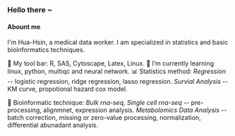 ### Hello there ~

#### Abount me
I'm Hua-Hsin, a medical data worker. I am specialized in statistics and basic bioinformatics techniques.

🔨 My tool bar: R, SAS, Cytoscape, Latex, Linux. 
🌱 I’m currently learning linux, python, multiqc and neural network.
📊 Statistics method: 
*Regression* -- logistic regression, ridge regression, lasso regression.
*Survial Analysis* -- KM curve, propotional hazard cox model.

🧬 Bioinformatic technique: 
*Bulk rna-seq, Single cell rna-seq* -- pre-processing, alignmnet, expression analysis. 
*Metabolomics Data Analysis* -- batch correction, missing or zero-value processing, normalization, differential abunadant analysis.








<!--
**huahsinh/huahsinh** is a ✨ _special_ ✨ repository because its `README.md` (this file) appears on your GitHub profile.

Here are some ideas to get you started:

- 🔭 I’m currently working on ...
- 🌱 I’m currently learning ...
- 👯 I’m looking to collaborate on ...
- 🤔 I’m looking for help with ...
- 💬 Ask me about ...
- 📫 How to reach me: ...
- 😄 Pronouns: ...
- ⚡ Fun fact: ...
📫 How to reach me: 
-->
